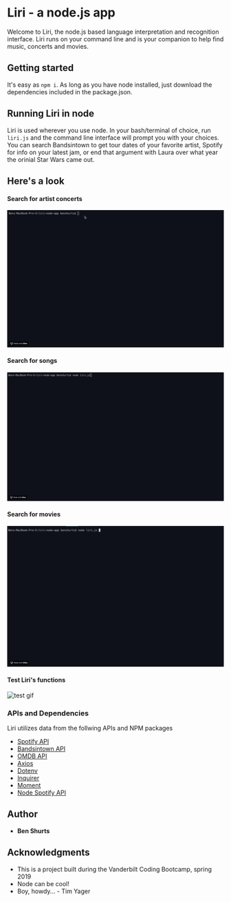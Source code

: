 # Liri - a node.js app

Welcome to Liri, the node.js based language interpretation and recognition interface. Liri runs on your command line and is your companion to help find music, concerts and movies.

## Getting started

It's easy as `npm i`. As long as you have node installed, just download the dependencies included in the package.json.

## Running Liri in node

Liri is used wherever you use node. In your bash/terminal of choice, run `liri.js` and the command line interface will prompt you with your choices. You can search Bandsintown to get tour dates of your favorite artist, Spotify for info on your latest jam, or end that argument with Laura over what year the orinial Star Wars came out. 

## Here's a look

#### Search for artist concerts
![bandsintown search gif](https://github.com/bshurts93/liri-node-app/blob/master/images/bandsintown.gif)

#### Search for songs
![spotify search gif](https://github.com/bshurts93/liri-node-app/blob/master/images/spotify.gif)

#### Search for movies
![omdb search gif](https://github.com/bshurts93/liri-node-app/blob/master/images/omdb.gif)

#### Test Liri's functions
![test gif](https://github.com/bshurts93/liri-node-app/blob/master/images/test.gif)

### APIs and Dependencies 

Liri utilizes data from the follwing APIs and NPM packages

* [Spotify API](https://developer.spotify.com/documentation/web-api/)
* [Bandsintown API](https://manager.bandsintown.com/support/bandsintown-api)
* [OMDB API](http://www.omdbapi.com/)
* [Axios](https://www.npmjs.com/package/axios)
* [Dotenv](https://www.npmjs.com/package/dotenv)
* [Inquirer](https://www.npmjs.com/package/inquirer)
* [Moment](https://www.npmjs.com/package/moment)
* [Node Spotify API](https://www.npmjs.com/package/node-spotify-api)

## Author

* **Ben Shurts** 

## Acknowledgments

* This is a project built during the Vanderbilt Coding Bootcamp, spring 2019
* Node can be cool!
* Boy, howdy... - Tim Yager
